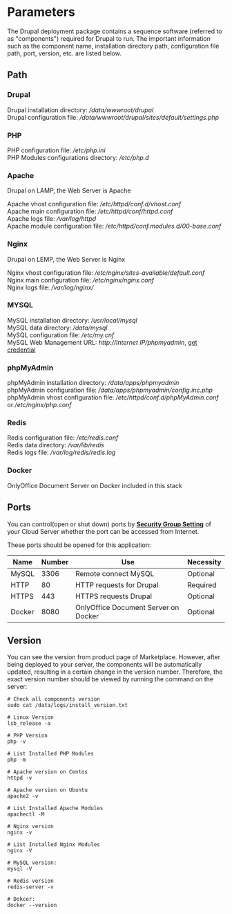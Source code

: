 # Parameters

The Drupal deployment package contains a sequence software (referred to as "components") required for Drupal to run. The important information such as the component name, installation directory path, configuration file path, port, version, etc. are listed below.

## Path

### Drupal

Drupal installation directory: */data/wwwroot/drupal*  
Drupal configuration file: */data/wwwroot/drupal/sites/default/settings.php*   

### PHP

PHP configuration file: */etc/php.ini*  
PHP Modules configurations directory: */etc/php.d*

### Apache

Drupal on LAMP, the Web Server is Apache  

Apache vhost configuration file: */etc/httpd/conf.d/vhost.conf*    
Apache main configuration file: */etc/httpd/conf/httpd.conf*   
Apache logs file: */var/log/httpd*  
Apache module configuration file: */etc/httpd/conf.modules.d/00-base.conf*    

### Nginx

Drupal on LEMP, the Web Server is Nginx    

Nginx vhost configuration file: */etc/nginx/sites-available/default.conf*  
Nginx main configuration file: */etc/nginx/nginx.conf*  
Nginx logs file: */var/log/nginx/*

### MYSQL

MySQL installation directory: */usr/local/mysql*  
MySQL data directory: */data/mysql*  
MySQL configuration file: */etc/my.cnf*    
MySQL Web Management URL: *http://Internet IP/phpmyadmin*, [get credential](/stack-accounts.md)

### phpMyAdmin

phpMyAdmin installation directory: */data/apps/phpmyadmin*  
phpMyAdmin configuration file: */data/apps/phpmyadmin/config.inc.php*   
phpMyAdmin vhost configuration file: */etc/httpd/conf.d/phpMyAdmin.conf* or */etc/nginx/php.conf*  

### Redis

Redis configuration file: */etc/redis.conf*  
Redis data directory: */var/lib/redis*  
Redis logs file: */var/log/redis/redis.log*

### Docker

OnlyOffice Document Server on Docker included in this stack

## Ports

You can control(open or shut down) ports by **[Security Group Setting](https://support.websoft9.com/docs/faq/zh/tech-instance.html)** of your Cloud Server whether the port can be accessed from Internet.

These ports should be opened for this application:

| Name | Number | Use |  Necessity |
| --- | --- | --- | --- |
| MySQL | 3306 | Remote connect MySQL | Optional |
| HTTP | 80 | HTTP requests for Drupal | Required |
| HTTPS | 443 | HTTPS requests Drupal | Optional |
| Docker | 8080 | OnlyOffice Document Server on Docker | Optional |

## Version

You can see the version from product page of Marketplace. However, after being deployed to your server, the components will be automatically updated, resulting in a certain change in the version number. Therefore, the exact version number should be viewed by running the command on the server:

```shell
# Check all components version
sudo cat /data/logs/install_version.txt

# Linux Version
lsb_release -a

# PHP Version
php -v

# List Installed PHP Modules
php -m

# Apache version on Centos
httpd -v

# Apache version on Ubuntu
apache2 -v

# List Installed Apache Modules
apachectl -M

# Nginx version
nginx -v

# List Installed Nginx Modules
nginx -V

# MySQL version:
mysql -V

# Redis version
redis-server -v

# Dokcer:
docker --version
```